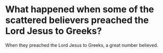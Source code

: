 # What happened when some of the scattered believers preached the Lord Jesus to Greeks?

When they preached the Lord Jesus to Greeks, a great number believed.
